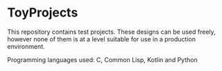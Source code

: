 # ToyProjects
This repository contains test projects. These designs can be used freely, however none of them is at a level suitable for use in a production environment.

Programming languages ​​used: C, Common Lisp, Kotlin and Python

